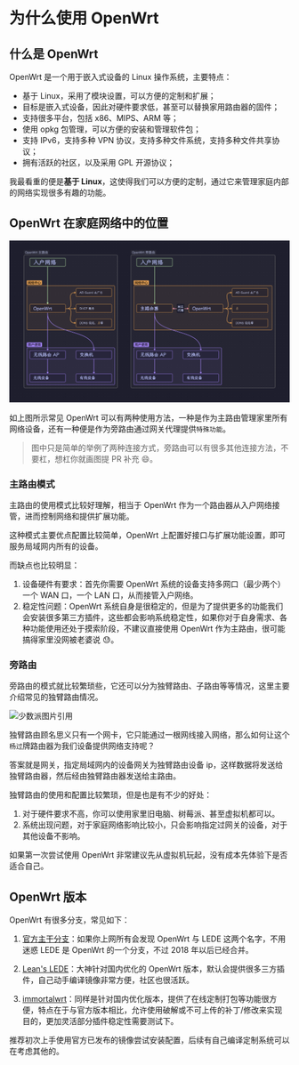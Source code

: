 # 为什么使用 OpenWrt

## 什么是 OpenWrt

OpenWrt 是一个用于嵌入式设备的 Linux 操作系统，主要特点：

- 基于 Linux，采用了模块设置，可以方便的定制和扩展；
- 目标是嵌入式设备，因此对硬件要求低，甚至可以替换家用路由器的固件；
- 支持很多平台，包括 x86、MIPS、ARM 等；
- 使用 opkg 包管理，可以方便的安装和管理软件包；
- 支持 IPv6，支持多种 VPN 协议，支持多种文件系统，支持多种文件共享协议；
- 拥有活跃的社区，以及采用 GPL 开源协议；

我最看重的便是**基于 Linux**，这使得我们可以方便的定制，通过它来管理家庭内部的网络实现很多有趣的功能。

## OpenWrt 在家庭网络中的位置

![openwrtPositionInNetWork](./PIC/OpenWrtPositionInHomeNet.png)

如上图所示常见 OpenWrt 可以有两种使用方法，一种是作为主路由管理家里所有网络设备，还有一种便是作为旁路由通过网关代理提供`特殊功能`。

> 图中只是简单的举例了两种连接方式，旁路由可以有很多其他连接方法，不要杠，想杠你就画图提 PR 补充 😄。

### 主路由模式

主路由的使用模式比较好理解，相当于 OpenWrt 作为一个路由器从入户网络接管，进而控制网络和提供扩展功能。

这种模式主要优点配置比较简单，OpenWrt 上配置好接口与扩展功能设置，即可服务局域网内所有的设备。

而缺点也比较明显：

1. 设备硬件有要求：首先你需要 OpenWrt 系统的设备支持多网口（最少两个）一个 WAN 口，一个 LAN 口，从而接管入户网络。
2. 稳定性问题：OpenWrt 系统自身是很稳定的，但是为了提供更多的功能我们会安装很多第三方插件，这些都会影响系统稳定性，如果你对于自身需求、各种功能使用还处于摸索阶段，不建议直接使用 OpenWrt 作为主路由，很可能搞得家里没网被老婆说 😓。

### 旁路由

旁路由的模式就比较繁琐些，它还可以分为独臂路由、子路由等等情况，这里主要介绍常见的独臂路由情况。

<img src="https://cdn.sspai.com/2021/08/28/34271393ce691de113e6f3138ff369e1.png?imageView2/2/w/1120/q/90/interlace/1/ignore-error/1" width="500" alt="少数派图片引用" align=center />

独臂路由顾名思义只有一个网卡，它只能通过一根网线接入网络，那么如何让这个`杨过`牌路由器为我们设备提供网络支持呢？

答案就是网关，指定局域网内的设备网关为独臂路由设备 ip，这样数据将发送给独臂路由器，然后经由独臂路由器发送给主路由。

独臂路由的使用和配置比较繁琐，但是也是有不少的好处：

1. 对于硬件要求不高，你可以使用家里旧电脑、树莓派、甚至虚拟机都可以。
2. 系统出现问题，对于家庭网络影响比较小，只会影响指定过网关的设备，对于其他设备不影响。

如果第一次尝试使用 OpenWrt 非常建议先从虚拟机玩起，没有成本先体验下是否适合自己。

## OpenWrt 版本

OpenWrt 有很多分支，常见如下：

1. [官方主干分支](https://openwrt.org/zh/about)：如果你上网所有会发现 OpenWrt 与 LEDE 这两个名字，不用迷惑 LEDE 是 OpenWrt 的一个分支，不过 2018 年以后已经合并。

2. [Lean's LEDE](https://github.com/coolsnowwolf/lede)：大神针对国内优化的 OpenWrt 版本，默认会提供很多三方插件，自己动手编译镜像非常方便，社区也很活跃。

3. [immortalwrt](https://github.com/immortalwrt/immortalwrt)：同样是针对国内优化版本，提供了在线定制打包等功能很方便，特点在于与官方版本相比，允许使用破解或不可上传的补丁/修改来实现目的，更加灵活部分插件稳定性需要测试下。

推荐初次上手使用官方已发布的镜像尝试安装配置，后续有自己编译定制系统可以在考虑其他的。
